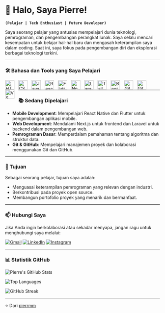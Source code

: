 # 👋 Halo, Saya Pierre! 

**`(Pelajar | Tech Enthusiast | Future Developer)`**

Saya seorang pelajar yang antusias mempelajari dunia teknologi, pemrograman, dan pengembangan perangkat lunak. Saya selalu mencari kesempatan untuk belajar hal-hal baru dan mengasah keterampilan saya dalam coding. Saat ini, saya fokus pada pengembangan diri dan eksplorasi berbagai teknologi terkini.

---

### 🛠️ Bahasa dan Tools yang Saya Pelajari

<img align="left" alt="HTML" width="30px" style="padding-right:10px;" src="https://cdn.jsdelivr.net/gh/devicons/devicon/icons/html5/html5-original.svg" />
<img align="left" alt="CSS" width="30px" style="padding-right:10px;" src="https://cdn.jsdelivr.net/gh/devicons/devicon/icons/css3/css3-original.svg" />
<img align="left" alt="JavaScript" width="30px" style="padding-right:10px;" src="https://cdn.jsdelivr.net/gh/devicons/devicon/icons/javascript/javascript-original.svg" />
<img align="left" alt="React Native" width="30px" style="padding-right:10px;" src="https://cdn.jsdelivr.net/gh/devicons/devicon/icons/react/react-original.svg" />
<img align="left" alt="Flutter" width="30px" style="padding-right:10px;" src="https://cdn.jsdelivr.net/gh/devicons/devicon/icons/flutter/flutter-original.svg" />
<img align="left" alt="Next.js" width="30px" style="padding-right:10px;" src="https://cdn.jsdelivr.net/gh/devicons/devicon/icons/nextjs/nextjs-original.svg" />
<img align="left" alt="Laravel" width="30px" style="padding-right:10px;" src="https://cdn.jsdelivr.net/gh/devicons/devicon/icons/laravel/laravel-plain.svg" />
<img align="left" alt="Tailwind CSS" width="30px" style="padding-right:10px;" src="https://cdn.jsdelivr.net/gh/devicons/devicon/icons/tailwindcss/tailwindcss-plain.svg" />
<img align="left" alt="Bootstrap" width="30px" style="padding-right:10px;" src="https://cdn.jsdelivr.net/gh/devicons/devicon/icons/bootstrap/bootstrap-original.svg" />
<img align="left" alt="Git" width="30px" style="padding-right:10px;" src="https://cdn.jsdelivr.net/gh/devicons/devicon/icons/git/git-original.svg" />
<img align="left" alt="GitHub" width="30px" style="padding-right:10px;" src="https://cdn.jsdelivr.net/gh/devicons/devicon/icons/github/github-original.svg" />
<img align="left" alt="VS Code" width="30px" style="padding-right:10px;" src="https://cdn.jsdelivr.net/gh/devicons/devicon/icons/vscode/vscode-original.svg" />
<br />

---

### 📚 Sedang Dipelajari

- **Mobile Development**: Mempelajari React Native dan Flutter untuk pengembangan aplikasi mobile.
- **Web Development**: Mendalami Next.js untuk frontend dan Laravel untuk backend dalam pengembangan web.
- **Pemrograman Dasar**: Memperdalam pemahaman tentang algoritma dan struktur data.
- **Git & GitHub**: Mempelajari manajemen proyek dan kolaborasi menggunakan Git dan GitHub.

---

### 🌱 Tujuan

Sebagai seorang pelajar, tujuan saya adalah:
- Menguasai keterampilan pemrograman yang relevan dengan industri.
- Berkontribusi pada proyek open source.
- Membangun portofolio proyek yang menarik dan bermanfaat.

---

### 📫 Hubungi Saya

Jika Anda ingin berkolaborasi atau sekadar menyapa, jangan ragu untuk menghubungi saya melalui:

[![Gmail](https://img.shields.io/badge/Gmail-D14836?style=for-the-badge&logo=gmail&logoColor=white)](mailto:rhauffierre@gmail.com)
[![LinkedIn](https://img.shields.io/badge/LinkedIn-0077B5?style=for-the-badge&logo=linkedin&logoColor=white)](https://www.linkedin.com/in/username-linkedin)
[![Instagram](https://img.shields.io/badge/Instagram-E4405F?style=for-the-badge&logo=instagram&logoColor=white)](https://www.instagram.com/pierrm_-instagram)

---

### 📊 Statistik GitHub

![Pierre's GitHub Stats](https://github-readme-stats.vercel.app/api?username=pierrmm&show_icons=true&theme=radical&hide_border=true&include_all_commits=true&count_private=true)

![Top Languages](https://github-readme-stats.vercel.app/api/top-langs/?username=pierrmm&layout=compact&theme=radical&hide_border=true&langs_count=6)

![GitHub Streak](https://streak-stats.demolab.com?user=pierrmm&theme=radical&hide_border=true&date_format=j%20M%5B%20Y%5D)

---

⭐️ Dari [pierrmm](https://github.com/pierrmm)
